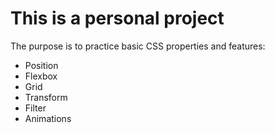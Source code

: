 # This is a personal project

The purpose is to practice basic CSS properties and features:
- Position
- Flexbox
- Grid
- Transform
- Filter
- Animations